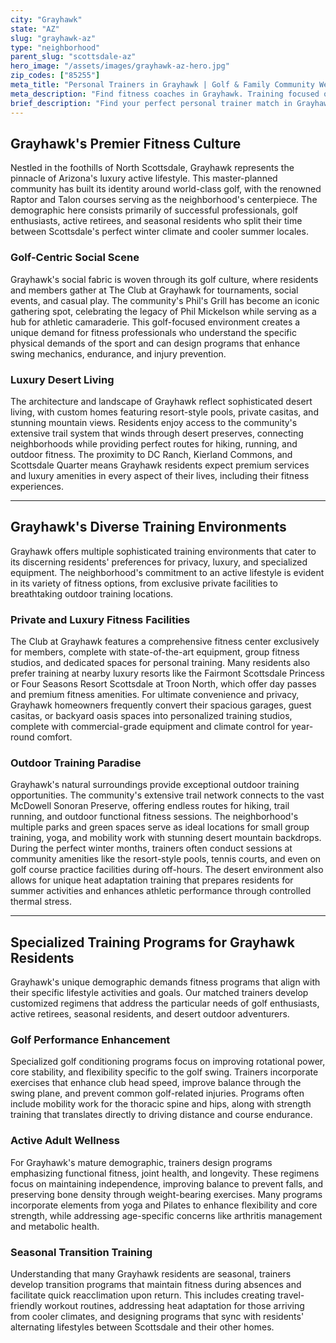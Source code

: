 ```yaml
---
city: "Grayhawk"
state: "AZ"
slug: "grayhawk-az"
type: "neighborhood"
parent_slug: "scottsdale-az"
hero_image: "/assets/images/grayhawk-az-hero.jpg"
zip_codes: ["85255"]
meta_title: "Personal Trainers in Grayhawk | Golf & Family Community Wellness"
meta_description: "Find fitness coaches in Grayhawk. Training focused on golf performance, family activity centers, and upscale suburban lifestyle fitness."
brief_description: "Find your perfect personal trainer match in Grayhawk, Scottsdale's premier golf and luxury living community. Our service connects you with elite fitness professionals who specialize in golf performance training, active adult wellness, and luxury lifestyle fitness. Whether you're preparing for desert hiking, seeking country club conditioning, or maintaining your fitness year-round as a seasonal resident, we match you with trainers who understand Grayhawk's unique athletic culture. Experience personalized training at private facilities, luxury resorts, or your own home. Transform your fitness journey with a trainer tailored to Grayhawk's active, upscale lifestyle."
---
```

## Grayhawk's Premier Fitness Culture

Nestled in the foothills of North Scottsdale, Grayhawk represents the pinnacle of Arizona's luxury active lifestyle. This master-planned community has built its identity around world-class golf, with the renowned Raptor and Talon courses serving as the neighborhood's centerpiece. The demographic here consists primarily of successful professionals, golf enthusiasts, active retirees, and seasonal residents who split their time between Scottsdale's perfect winter climate and cooler summer locales.

### Golf-Centric Social Scene

Grayhawk's social fabric is woven through its golf culture, where residents and members gather at The Club at Grayhawk for tournaments, social events, and casual play. The community's Phil's Grill has become an iconic gathering spot, celebrating the legacy of Phil Mickelson while serving as a hub for athletic camaraderie. This golf-focused environment creates a unique demand for fitness professionals who understand the specific physical demands of the sport and can design programs that enhance swing mechanics, endurance, and injury prevention.

### Luxury Desert Living

The architecture and landscape of Grayhawk reflect sophisticated desert living, with custom homes featuring resort-style pools, private casitas, and stunning mountain views. Residents enjoy access to the community's extensive trail system that winds through desert preserves, connecting neighborhoods while providing perfect routes for hiking, running, and outdoor fitness. The proximity to DC Ranch, Kierland Commons, and Scottsdale Quarter means Grayhawk residents expect premium services and luxury amenities in every aspect of their lives, including their fitness experiences.

---

## Grayhawk's Diverse Training Environments

Grayhawk offers multiple sophisticated training environments that cater to its discerning residents' preferences for privacy, luxury, and specialized equipment. The neighborhood's commitment to an active lifestyle is evident in its variety of fitness options, from exclusive private facilities to breathtaking outdoor training locations.

### Private and Luxury Fitness Facilities

The Club at Grayhawk features a comprehensive fitness center exclusively for members, complete with state-of-the-art equipment, group fitness studios, and dedicated spaces for personal training. Many residents also prefer training at nearby luxury resorts like the Fairmont Scottsdale Princess or Four Seasons Resort Scottsdale at Troon North, which offer day passes and premium fitness amenities. For ultimate convenience and privacy, Grayhawk homeowners frequently convert their spacious garages, guest casitas, or backyard oasis spaces into personalized training studios, complete with commercial-grade equipment and climate control for year-round comfort.

### Outdoor Training Paradise

Grayhawk's natural surroundings provide exceptional outdoor training opportunities. The community's extensive trail network connects to the vast McDowell Sonoran Preserve, offering endless routes for hiking, trail running, and outdoor functional fitness sessions. The neighborhood's multiple parks and green spaces serve as ideal locations for small group training, yoga, and mobility work with stunning desert mountain backdrops. During the perfect winter months, trainers often conduct sessions at community amenities like the resort-style pools, tennis courts, and even on golf course practice facilities during off-hours. The desert environment also allows for unique heat adaptation training that prepares residents for summer activities and enhances athletic performance through controlled thermal stress.

---

## Specialized Training Programs for Grayhawk Residents

Grayhawk's unique demographic demands fitness programs that align with their specific lifestyle activities and goals. Our matched trainers develop customized regimens that address the particular needs of golf enthusiasts, active retirees, seasonal residents, and desert outdoor adventurers.

### Golf Performance Enhancement

Specialized golf conditioning programs focus on improving rotational power, core stability, and flexibility specific to the golf swing. Trainers incorporate exercises that enhance club head speed, improve balance through the swing plane, and prevent common golf-related injuries. Programs often include mobility work for the thoracic spine and hips, along with strength training that translates directly to driving distance and course endurance.

### Active Adult Wellness

For Grayhawk's mature demographic, trainers design programs emphasizing functional fitness, joint health, and longevity. These regimens focus on maintaining independence, improving balance to prevent falls, and preserving bone density through weight-bearing exercises. Many programs incorporate elements from yoga and Pilates to enhance flexibility and core strength, while addressing age-specific concerns like arthritis management and metabolic health.

### Seasonal Transition Training

Understanding that many Grayhawk residents are seasonal, trainers develop transition programs that maintain fitness during absences and facilitate quick reacclimation upon return. This includes creating travel-friendly workout routines, addressing heat adaptation for those arriving from cooler climates, and designing programs that sync with residents' alternating lifestyles between Scottsdale and their other homes.